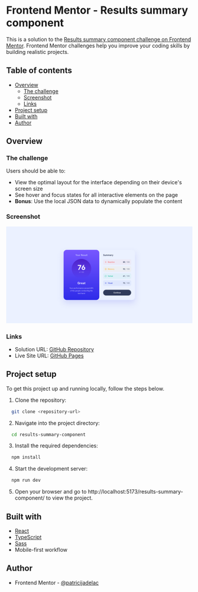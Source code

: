 # Frontend Mentor - Results summary component

This is a solution to the [Results summary component challenge on Frontend Mentor](https://www.frontendmentor.io/challenges/results-summary-component-CE_K6s0maV). Frontend Mentor challenges help you improve your coding skills by building realistic projects.

## Table of contents

- [Overview](#overview)
  - [The challenge](#the-challenge)
  - [Screenshot](#screenshot)
  - [Links](#links)
- [Project setup](#project-setup)
- [Built with](#built-with)
- [Author](#author)

## Overview

### The challenge

Users should be able to:

- View the optimal layout for the interface depending on their device's screen size
- See hover and focus states for all interactive elements on the page
- **Bonus**: Use the local JSON data to dynamically populate the content

### Screenshot

![Screenshot](./public/screenshot.png)

### Links

- Solution URL: [GitHub Repository](https://github.com/patricijadelac/results-summary-component)
- Live Site URL: [GitHub Pages](https://patricijadelac.github.io/results-summary-component/)

## Project setup

To get this project up and running locally, follow the steps below.

1. Clone the repository:

```bash
  git clone <repository-url>
```

2. Navigate into the project directory:

```bash
  cd results-summary-component
```

3. Install the required dependencies:

```bash
  npm install
```

4. Start the development server:

```bash
  npm run dev
```

5. Open your browser and go to http://localhost:5173/results-summary-component/ to view the project.

## Built with

- [React](https://reactjs.org/)
- [TypeScript](https://www.typescriptlang.org/)
- [Sass](https://sass-lang.com/)
- Mobile-first workflow

## Author

- Frontend Mentor - [@patricijadelac](https://www.frontendmentor.io/profile/patricijadelac)

